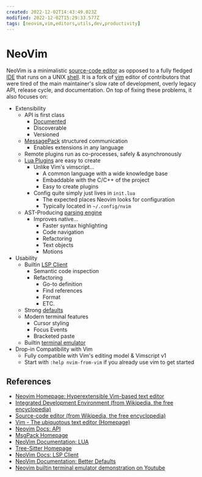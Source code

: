 ```yaml
---
created: 2022-12-02T14:43:49.023Z
modified: 2022-12-02T15:29:33.577Z
tags: [neovim,vim,editors,utils,dev,productivity]
---
```

# NeoVim

NeoVim is a minimalistic [source-code editor][code-editor-wiki] as opposed to
a fully fledged [IDE][ide-wiki] that runs on a UNIX [shell](os-shell.md).
It is a fork of [vim][vim-home] editor of
contributors that were tired of the main maintainer's
slow rate of development, overly legacy API, release cycle, and documentation.
On top of fixing these problems, it also focuses on:

* Extensibility
  * API is first class
    * [Documented][nvim-docs-api]
    * Discoverable
    * Versioned
  * [MessagePack][msgpack-home] structured communication
    * Enables extensions in any language
  * Remote plugins run as co-processes, safely & asynchronously
  * [Lua Plugins][nvim-docs-lua] are easy to create
    * Unlike Vim's vimscript...
      * A common language with a wide knowledge base
      * Embaddable with the C/C++ of the project
      * Easy to create plugins
    * Config quite simply just lives in `init.lua`
      * The expected places Neovim looks for configuration
      * Typically located in `~/.config/nvim`
  * AST-Producing [parsing engine][treesitter-home]
    * Improves native...
      * Faster syntax highlighting
      * Code navigation
      * Refactoring
      * Text objects
      * Motions
* Usability
  * Builtin [LSP Client][nvim-docs-lsp]
    * Semantic code inspection
    * Refactoring
      * Go-to definition
      * Find references
      * Format
      * ETC.
  * Strong [defaults][nvim-docs-defaults]
  * Modern terminal features
    * Cursor styling
    * Focus Events
    * Bracketed paste
  * Builtin [terminal emulator][nvim-yt-term-demo]
* Drop-in Compatibility with Vim
  * Fully compatible with Vim's editing model & Vimscript v1
  * Start with `:help nvim-from-vim` if you already use vim to get started

## References

* [Neovim Homepage: Hyperextensible Vim-based text editor][nvim-home]
* [Integrated Development Environment (from Wikipedia, the free encyclopedia)][ide-wiki]
* [Source-code editor (from Wikipedia, the free encyclopedia)][code-editor-wiki]
* [Vim - The ubiquotous text editor (Homepage)][vim-home]
* [Neovim Docs: API][nvim-docs-api]
* [MsgPack Homepage][msgpack-home]
* [NeoVim Documentation: LUA][nvim-docs-lua]
* [Tree-Sitter Homepage][treesitter-home]
* [NeoVim Docs: LSP Client][nvim-docs-lsp]
* [NeoVim Documentation: Better Defaults][nvim-docs-defaults]
* [Neovim builtin terminal emulator demonstration on Youtube][nvim-yt-term-demo]

<!-- Hidden Reference Links Below Here -->
[nvim-home]: https://neovim.io "Neovim Homepage: Hyperextensible Vim-based text editor"
[ide-wiki]: https://en.wikipedia.org/wiki/Integrated_development_environment "Integrated Development Environment (from Wikipedia, the free encyclopedia)"
[code-editor-wiki]: https://en.wikipedia.org/wiki/Source-code_editor "Source-code editor (from Wikipedia, the free encyclopedia)"
[vim-home]: https://www.vim.org "Vim - The ubiquotous text editor (Homepage)"
[nvim-docs-api]: https://neovim.io/doc/user/api.html#api-mapping "Neovim Docs: API"
[msgpack-home]: http://msgpack.org/ "MsgPack Homepage"
[nvim-docs-lua]: https://neovim.io/doc/user/lua.html "NeoVim Documentation: LUA"
[treesitter-home]: https://tree-sitter.github.io/ "Tree-Sitter Homepage"
[nvim-docs-lsp]: https://neovim.io/doc/user/lsp.html "NeoVim Docs: LSP Client"
[nvim-docs-defaults]: https://neovim.io/doc/user/vim_diff.html#nvim-defaults "NeoVim Documentation: Better Defaults"
[nvim-yt-term-demo]: https://www.youtube.com/watch?v=xZbMVj9XSUo "Neovim builtin terminal emulator demonstration on Youtube"
